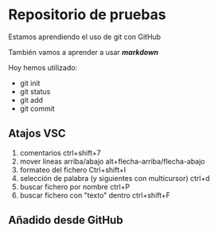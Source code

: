 # Repositorio de pruebas

Estamos aprendiendo el uso de git con GitHub

También vamos a aprender a usar ***markdown***

Hoy hemos utilizado:

- git init
- git status
- git add
- git commit


## Atajos VSC

1. comentarios ctrl+shift+7
1. mover líneas arriba/abajo  alt+flecha-arriba/flecha-abajo
1. formateo del fichero Ctrl+shift+I
1. selección de palabra (y siguientes con multicursor) ctrl+d
1. buscar fichero por nombre ctrl+P
1. buscar fichero con "texto" dentro ctrl+shift+F

## Añadido desde GitHub
